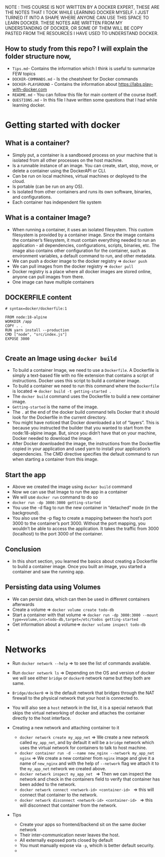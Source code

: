 NOTE : THIS COURSE IS NOT WRITTEN BY A DOCKER EXPERT, THESE ARE THE NOTES THAT I TOOK WHILE LEARNING DOCKER MYSELF. I JUST TURNED IT INTO A SHAPE WHERE ANYONE CAN USE THIS SPACE TO LEARN DOCKER. THESE NOTES ARE WRITTEN FROM MY UNDERSTANDING OF DOCKER, OR SOME OF THEM WILL BE COPY PASTED FROM THE RESOURCES I HAVE USED TO UNDERSTAND DOCKER.

## How to study from this repo? I will explain the folder structure now,

- `Tips.md`- Contains the information which I think is useful to summarize FEW topics
- `DOCKER-COMMANDS.md` - Is the cheatsheet for Docker commands
- `DOCKER-PLAYGROUND` - Contains the information about https://labs.play-with-docker.com
- `README.md` - You can follow this file for main content of the course itself.
- `QUESTIONS.md` - In this file I have written some questions that I had while learning docker.

# Getting started with docker

<!-- Add some general information about docker here, what is docker? why use docker? -->

## What is a container?

- Simply put, a container is a sandboxed process on your machine that is isolated from all other processes on the host machine.
- Is a runnable instance of an image. You can create, start, stop, move, or delete a container using the DockerAPI or CLI.
- Can be run on local machines, virtual machines or deployed to the cloud.
- Is portable (can be run on any OS).
- Is isolated from other containers and runs its own software, binaries, and configurations.
- Each container has independent file system

## What is a container Image?

- When running a container, it uses an isolated filesystem. This custom filesystem is provided by a container image. Since the image contains the container’s filesystem, it must contain everything needed to run an application - all dependencies, configurations, scripts, binaries, etc. The image also contains other configuration for the container, such as environment variables, a default command to run, and other metadata.
- We can push a docker image to the docker registry => `docker push`
- We can pull images from the docker registry => `docker pull`
- Docker registry is a place where all docker images are stored online, anyone can pull images from there.
- One image can have multiple containers

## DOCKERFILE content

```
# syntax=docker/dockerfile:1

FROM node:18-alpine
WORKDIR /app
COPY . .
RUN yarn install --production
CMD ["node", "src/index.js"]
EXPOSE 3000


```

## Create an Image using `docker build`

- To build a container Image, we need to use a `Dockerfile`. A Dockerfile is simply a text-based file with no file extension that contains a script of instructions. Docker uses this script to build a container image.
- To build a container we need to run this command where the `Dockerfile` is located => `docker build -t getting-started .`
- The `docker build` command uses the Dockerfile to build a new container image.
- `Getting-started` is the name of the image.
- The `.` at the end of the docker build command tells Docker that it should look for the Dockerfile in the current directory.
- You might have noticed that Docker downloaded a lot of “layers”. This is because you instructed the builder that you wanted to start from the node:18-alpine image. But, since you didn’t have that on your machine, Docker needed to download the image.
- After Docker downloaded the image, the instructions from the Dockerfile copied in your application and used yarn to install your application’s dependencies. The CMD directive specifies the default command to run when starting a container from this image.

## Start the app

- Above we created the image using `docker build` command
- Now we can use that Image to run the app in a container
- We will use `docker run` command to do so
- `docker run -dp 3000:3000 getting-started`
- You use the -d flag to run the new container in “detached” mode (in the background).
- You also use the -p flag to create a mapping between the host’s port 3000 to the container’s port 3000. Without the port mapping, you wouldn’t be able to access the application. It takes the traffic from 3000 (localhost) to the port 3000 of the container.

## Conclusion

- In this short section, you learned the basics about creating a Dockerfile to build a container image. Once you built an image, you started a container and saw the running app.

## Persisting data using Volumes

- We can persist data, which can then be used in different containers afterwards
- Create a volume => `docker volume create todo-db`
- Start a container with that volume => `docker run -dp 3000:3000 --mount type=volume,src=todo-db,target=/etc/todos getting-started`
- Get information about a volume=> `docker volume inspect todo-db`
-



# Networks

- Run `docker network --help` => to see the list of commands available.
- Run `docker network ls` => Depending on the OS and version of docker we will see either `bridge` or `docker0` network name but they both are same.
- `Bridge/docker0` => is the default network that bridges through the NAT firewall to the physical network that your host is connected to.
- You will also see a `host` network in the list, it is a special network that skips the virtual networking of docker and attaches the container directly to the host interface.

- Creating a new network and attaching container to it
    - `docker network create my_app_net` => We create a new network called `my_app_net`, and by default it will be a `bridge` network which uses the virtual network for containers to talk to host machine.
    - `docker container run -d --name new_nginx --network my_app_net nginx` => We create a new container from `nginx` image and give it a name of `new_nginx` and with the help of `--network` flag we attach it to the `my_app_net` network we created above.
    - `docker network inspect my_app_net ` => Then we can inspect the network and check in the containers field to verify that container has been added to the network.
    - `docker network connect <network-id> <container-id> ` => this will connect that container to the network. 
    - `docker network disconnect <network-id> <container-id> ` => this will disconnect that container from the network. 

- Tips
    - Create your apps so frontend/backend sit on the same docker network
    - Their inter-communication never leaves the host.
    - All externally exposed ports closed by default
    - You must manually expose via `-p`, whicih is better default security.
    - 